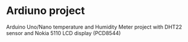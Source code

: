 # Ardiuno project
Arduino Uno/Nano temperature and Humidity Meter project with DHT22 sensor and Nokia 5110 LCD display (PCD8544)

